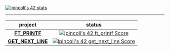 
[![lpincoli's 42 stats](https://badge.mediaplus.ma/greenbinary/lpincoli?1337Badge=off&UM6P=off)](https://github.com/oakoudad/badge42)

---------------------------------------------------------------

|project| status     |
|:--------------:|:-----------:|
| **[FT_PRINTF](https://github.com/lpincoli/ft_printf42)** | [![lpincoli's 42 ft_printf Score](https://badge42.vercel.app/api/v2/clgrwg5oo005108ky6p2e79jm/project/2831128)](https://github.com/JaeSeoKim/badge42)    |
| **[GET_NEXT_LINE](https://github.com/lpincoli/Get_next_line_42proj)** | [![lpincoli's 42 get_next_line Score](https://badge42.vercel.app/api/v2/clgrwg5oo005108ky6p2e79jm/project/2837753)](https://github.com/JaeSeoKim/badge42)    |
